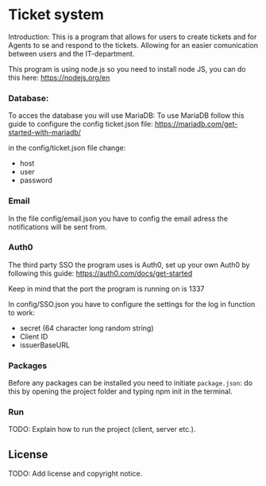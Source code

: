 # Ticket system

Introduction: This is a program that allows for users to create tickets and for Agents to se and respond to the tickets. 
Allowing for an easier comunication between users and the IT-department.

This program is using node.js so you need to install node JS, you can do this here: https://nodejs.org/en
### Database:

To acces the database you will use MariaDB:
To use MariaDB follow this guide to configure the config ticket.json file: https://mariadb.com/get-started-with-mariadb/

in the config/ticket.json file change:
* host
* user
* password

### Email

In the file config/email.json you have to config the email adress the notifications will be sent from.

### Auth0

The third party SSO the program uses is Auth0, set up your own Auth0 by following this guide: https://auth0.com/docs/get-started

Keep in mind that the port the program is running on is 1337

In config/SSO.json you have to configure the settings for the log in function to work:
* secret (64 character long random string)
* Client ID
* issuerBaseURL

### Packages
Before any packages can be installed you need to initiate ```package.json```: do this by opening the project folder and typing npm init in the terminal.

### Run

TODO: Explain how to run the project (client, server etc.).

## License

TODO: Add license and copyright notice.
